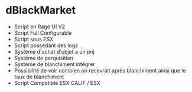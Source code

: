 # dBlackMarket

 - Script en Rage UI V2
 - Script Full Configurable
 - Script sous ESX
 - Script possédant des logs
 - Système d'achat d'objet a un pnj
 - Système de perquisition
 - Système de blanchiment intégrer
 - Possibilité de voir combien on recevrait après blanchiment ainsi que le taux de blanchiment
 - Script Compatible ESX CALIF / ESX
